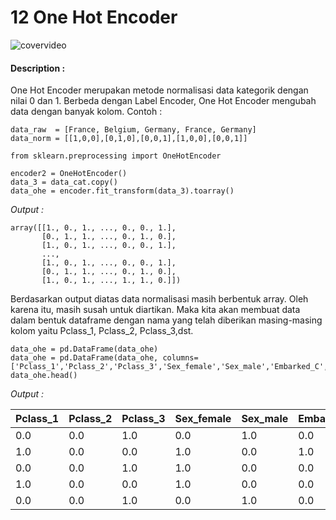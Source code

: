 # 12 One Hot Encoder

![covervideo](http://bit.ly/makeaicovervideo)

#### **Description :**
One Hot Encoder merupakan metode normalisasi data kategorik dengan nilai 0 dan 1. Berbeda dengan Label Encoder, One Hot Encoder mengubah data dengan banyak kolom.
Contoh : 

```
data_raw  = [France, Belgium, Germany, France, Germany]
data_norm = [[1,0,0],[0,1,0],[0,0,1],[1,0,0],[0,0,1]]

from sklearn.preprocessing import OneHotEncoder

encoder2 = OneHotEncoder()
data_3 = data_cat.copy()
data_ohe = encoder.fit_transform(data_3).toarray()
```

*Output :*

```
array([[1., 0., 1., ..., 0., 0., 1.],
       [0., 1., 1., ..., 0., 1., 0.],
       [1., 0., 1., ..., 0., 0., 1.],
       ...,
       [1., 0., 1., ..., 0., 0., 1.],
       [0., 1., 1., ..., 0., 1., 0.],
       [1., 0., 1., ..., 1., 1., 0.]])
```

Berdasarkan output diatas data normalisasi masih berbentuk array. Oleh karena itu, masih susah untuk diartikan. Maka kita akan membuat data dalam bentuk dataframe dengan nama yang telah diberikan masing-masing kolom yaitu Pclass_1, Pclass_2, Pclass_3,dst. 

```
data_ohe = pd.DataFrame(data_ohe)
data_ohe = pd.DataFrame(data_ohe, columns=['Pclass_1','Pclass_2','Pclass_3','Sex_female','Sex_male','Embarked_C','Embarked_Q','Embarked_S'])
data_ohe.head()
```

*Output :*

| Pclass_1 | Pclass_2 | Pclass_3 | Sex_female | Sex_male | Embarked_C | Embarked_Q | Embarked_S |
|----------|----------|----------|------------|----------|------------|------------|------------|
| 0.0      | 0.0      | 1.0      | 0.0        | 1.0      | 0.0        | 0.0        | 1.0        |
| 1.0      | 0.0      | 0.0      | 1.0        | 0.0      | 1.0        | 0.0        | 0.0        |
| 0.0      | 0.0      | 1.0      | 1.0        | 0.0      | 0.0        | 0.0        | 1.0        |
| 1.0      | 0.0      | 0.0      | 1.0        | 0.0      | 0.0        | 0.0        | 1.0        |
| 0.0      | 0.0      | 1.0      | 0.0        | 1.0      | 0.0        | 0.0        | 1.0        |
